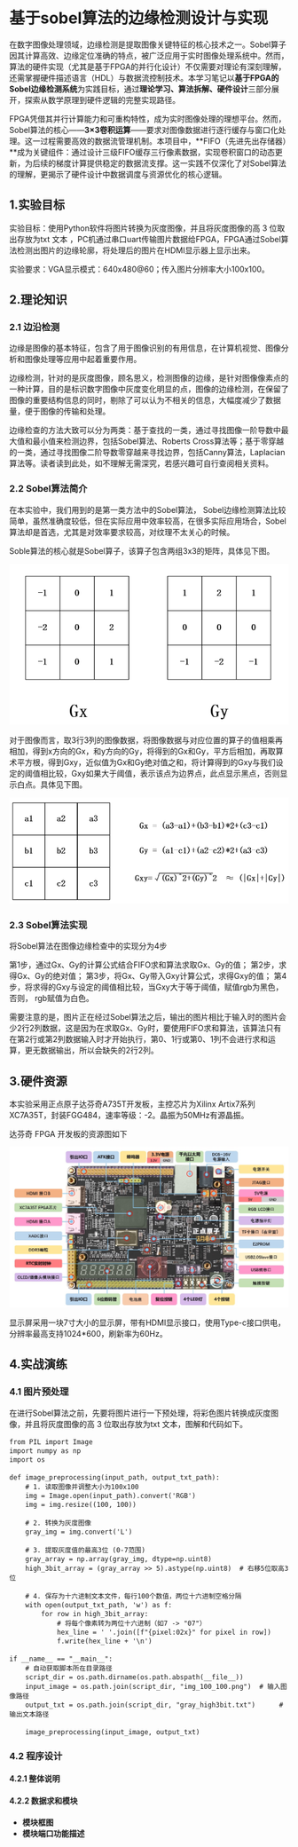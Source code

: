 # 基于sobel算法的边缘检测设计与实现

在数字图像处理领域，边缘检测是提取图像关键特征的核心技术之一。Sobel算子因其计算高效、边缘定位准确的特点，被广泛应用于实时图像处理系统中。然而，算法的硬件实现（尤其是基于FPGA的并行化设计）不仅需要对理论有深刻理解，还需掌握硬件描述语言（HDL）与数据流控制技术。本学习笔记以**基于FPGA的Sobel边缘检测系统**为实践目标，通过**理论学习、算法拆解、硬件设计**三部分展开，探索从数学原理到硬件逻辑的完整实现路径。

FPGA凭借其并行计算能力和可重构特性，成为实时图像处理的理想平台。然而，Sobel算法的核心——**3×3卷积运算**——要求对图像数据进行逐行缓存与窗口化处理。这一过程需要高效的数据流管理机制。本项目中，**FIFO（先进先出存储器）**成为关键组件：通过设计三级FIFO缓存三行像素数据，实现卷积窗口的动态更新，为后续的梯度计算提供稳定的数据流支撑。这一实践不仅深化了对Sobel算法的理解，更揭示了硬件设计中数据调度与资源优化的核心逻辑。

## 1.实验目标

实验目标：使用Python软件将图片转换为灰度图像，并且将灰度图像的高 3 位取出存放为txt 文本 ，PC机通过串口uart传输图片数据给FPGA，FPGA通过Sobel算法检测出图片的边缘轮廓，将处理后的图片在HDMI显示器上显示出来。

实验要求：VGA显示模式：640x480@60；传入图片分辨率大小100x100。

## 2.理论知识

### 2.1 边沿检测

边缘是图像的基本特征，包含了用于图像识别的有用信息，在计算机视觉、图像分析和图像处理等应用中起着重要作用。

边缘检测，针对的是灰度图像，顾名思义，检测图像的边缘，是针对图像像素点的一种计算，目的是标识数字图像中灰度变化明显的点，图像的边缘检测，在保留了图像的重要结构信息的同时，剔除了可以认为不相关的信息，大幅度减少了数据量，便于图像的传输和处理。

边缘检查的方法大致可以分为两类：基于查找的一类，通过寻找图像一阶导数中最大值和最小值来检测边界，包括Sobel算法、Roberts Cross算法等；基于零穿越的一类，通过寻找图像二阶导数零穿越来寻找边界，包括Canny算法，Laplacian算法等。读者读到此处，如不理解无需深究，若感兴趣可自行查阅相关资料。

### 2.2 Sobel算法简介

在本实验中，我们用到的是第一类方法中的Sobel算法， Sobel边缘检测算法比较简单，虽然准确度较低，但在实际应用中效率较高，在很多实际应用场合，Sobel算法却是首选，尤其是对效率要求较高，对纹理不太关心的时候。

Soble算法的核心就是Sobel算子，该算子包含两组3x3的矩阵，具体见下图。

![Sobel](asset/Sobel-000.png)

对于图像而言，取3行3列的图像数据，将图像数据与对应位置的算子的值相乘再相加，得到x方向的Gx，和y方向的Gy，将得到的Gx和Gy，平方后相加，再取算术平方根，得到Gxy，近似值为Gx和Gy绝对值之和，将计算得到的Gxy与我们设定的阈值相比较，Gxy如果大于阈值，表示该点为边界点，此点显示黑点，否则显示白点。具体见下图。

![Sobel](asset/Sobel-001.png)

### 2.3 Sobel算法实现

将Sobel算法在图像边缘检查中的实现分为4步

第1步，通过Gx、Gy的计算公式结合FIFO求和算法求取Gx、Gy的值；
第2步，求得Gx、Gy的绝对值；
第3步，将Gx、Gy带入Gxy计算公式，求得Gxy的值；
第4步，将求得的Gxy与设定的阈值相比较，当Gxy大于等于阈值，赋值rgb为黑色，否则， rgb赋值为白色。

需要注意的是，图片正在经过Sobel算法之后，输出的图片相比于输入时的图片会少2行2列数据，这是因为在求取Gx、Gy时，要使用FIFO求和算法，该算法只有在第2行或第2列数据输入时才开始执行，第0、1行或第0、1列不会进行求和运算，更无数据输出，所以会缺失的2行2列。

## 3.硬件资源

本实验采用正点原子达芬奇A735T开发板，主控芯片为Xilinx Artix7系列XC7A35T，封装FGG484，速率等级：-2。晶振为50MHz有源晶振。

达芬奇 FPGA 开发板的资源图如下

![FPGA达芬奇开发板](asset/Sobel-002.png)

显示屏采用一块7寸大小的显示屏，带有HDMI显示接口，使用Type-c接口供电，分辨率最高支持1024*600，刷新率为60Hz。

## 4.实战演练

### 4.1 图片预处理

在进行Sobel算法之前，先要将图片进行一下预处理，将彩色图片转换成灰度图像，并且将灰度图像的高 3 位取出存放为txt 文本，图解和代码如下。

```
from PIL import Image
import numpy as np
import os

def image_preprocessing(input_path, output_txt_path):
    # 1. 读取图像并调整大小为100x100
    img = Image.open(input_path).convert('RGB')
    img = img.resize((100, 100))
    
    # 2. 转换为灰度图像
    gray_img = img.convert('L')
    
    # 3. 提取灰度值的最高3位 (0-7范围)
    gray_array = np.array(gray_img, dtype=np.uint8)
    high_3bit_array = (gray_array >> 5).astype(np.uint8)  # 右移5位取高3位
    
    # 4. 保存为十六进制文本文件，每行100个数值，两位十六进制空格分隔
    with open(output_txt_path, 'w') as f:
        for row in high_3bit_array:
            # 将每个像素转为两位十六进制（如7 -> "07"）
            hex_line = ' '.join([f"{pixel:02x}" for pixel in row])
            f.write(hex_line + '\n')

if __name__ == "__main__":
    # 自动获取脚本所在目录路径
    script_dir = os.path.dirname(os.path.abspath(__file__))
    input_image = os.path.join(script_dir, "img_100_100.png")  # 输入图像路径
    output_txt = os.path.join(script_dir, "gray_high3bit.txt")      # 输出文本路径
    
    image_preprocessing(input_image, output_txt)

```
### 4.2 程序设计

#### 4.2.1 整体说明

#### 4.2.2 数据求和模块

- **模块框图**
- **模块端口功能描述**

